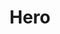 ---
layout: LandingPageLayout
works_index: true
hero_text: "<strong>We're Acme</strong>, we work for brands. But most importantly, we work for fun."
title: Hero
---